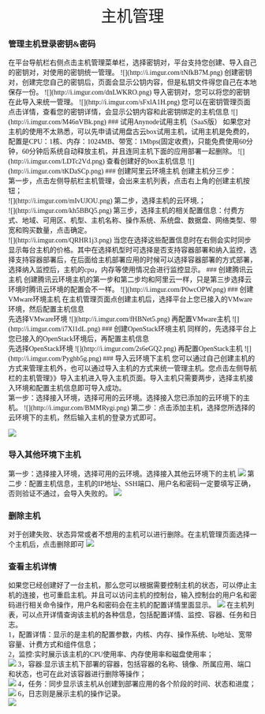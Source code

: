 <center><font size="6" >主机管理 </center></font>
<font face="微软雅黑">
<h3 id="4.1">  管理主机登录密钥&密码</h3>
在平台导航栏右侧点击主机管理菜单栏，选择密钥对，平台支持您创建、导入自己的密钥对，对使用的密钥统一管理。
![](http://i.imgur.com/tNfkB7M.png)
创建密钥对，创建完您自己的密钥后，页面会显示公钥内容，但是私钥文件得您自己在本地保存一份。
![](http://i.imgur.com/dnLWKRO.png)
导入密钥对，您可以将您的密钥在此导入来统一管理。
![](http://i.imgur.com/sFxlA1H.png)
您可以在密钥管理页面点击详情，查看您的密钥详情，会显示公钥内容和此密钥绑定的主机信息
![](http://i.imgur.com/M46nVBk.png)
### 试用Anynode试用主机（SaaS版）
如果您对主机的使用不太熟悉，可以先申请试用盘古云box试用主机，试用主机是免费的，配置是CPU：1核、内存：1024MB、带宽：1Mbps(固定收费)，只能免费使用60分钟，60分钟后系统自动释放主机，并且连同主机下面的应用部署一起删除。
![](http://i.imgur.com/LDTc2Vd.png)
查看创建好的box主机信息
![](http://i.imgur.com/tKDaSCp.png)
### 创建阿里云环境主机
创建主机分三步：</br>
第一步，点击左侧导航栏主机管理，会出来主机列表，点击右上角的创建主机按钮；</br>
![](http://i.imgur.com/mIvUJOU.png)
第二步，选择主机的云环境,；</br>
![](http://i.imgur.com/kh5BBQ5.png)
第三步，选择主机的相关配置信息：付费方式、地域、可用区、机型、主机名称、操作系统、系统盘、数据盘、网络类型、带宽和购买数量，点击确定。</br>
![](http://i.imgur.com/QRHR1j3.png)
当您在选择这些配置信息时在右侧会实时同步显示每台主机的价格。其中在选择机型时可选择是否支持容器部署和纳入监控，选择支持容器部署后，在后面给主机部署应用的时候可以选择容器部署的方式部署，选择纳入监控后，主机的cpu，内存等使用情况会进行监控显示。
### 创建腾讯云主机
创建腾讯云环境主机的第一步和第二步均和阿里云一样，只是第三步选择云环境时腾讯云环境的配置会不一样。
![](http://i.imgur.com/P0wcOPW.png)
### 创建VMware环境主机
在主机管理页面点创建主机后，选择平台上您已接入的VMware环境，然后配置主机信息<br/>
先选择VMware环境
![](http://i.imgur.com/fHBNet5.png)
再配置VMware主机
![](http://i.imgur.com/i7Xl1dL.png)
### 创建OpenStack环境主机
同样的，先选择平台上您已接入的OpenStack环境后，再配置主机信息
<br/>
先选择OpenStack环境
![](http://i.imgur.com/2s6eGQ2.png)
再配置OpenStack主机
![](http://i.imgur.com/Pyghb5g.png)
### 导入云环境下主机
您可以通过自己创建主机的方式来管理主机外，也可以通过导入主机的方式来统一管理主机。您点击左侧导航栏的主机管理》》导入主机进入导入主机页面。导入主机只需要两步，选择主机接入环境和配置主机信息即可导入成功。</br>
第一步：选择接入环境，选择可用的云环境。选择接入您已添加的云环境下的主机。
![](http://i.imgur.com/BMMRygi.png)
第二步：点击添加主机，选择您所选择的云环境下的主机，然后输入主机的登录方式即可。

![](http://i.imgur.com/Xf6UInP.png)
### 导入其他环境下主机
第一步：选择接入环境，选择可用的云环境。选择接入其他云环境下的主机
![](http://i.imgur.com/LnVATWB.png)
第二步：配置主机信息，主机的IP地址、SSH端口、用户名和密码一定要填写正确，否则验证不通过，会导入失败的。
![](http://i.imgur.com/BVyqPz8.png)
### 删除主机
对于创建失败、状态异常或者不想用的主机可以进行删除。在主机管理页面选择一个主机后，点击删除即可
![](http://i.imgur.com/NGk8667.png)
### 查看主机详情
如果您已经创建好了一台主机，那么您可以根据需要控制主机的状态，可以停止主机的连接，也可重启主机。并且可以访问主机的控制台，输入控制台的用户名和密码进行相关命令操作，用户名和密码会在主机的配置详情里面显示。
![](http://i.imgur.com/3GAkoVw.png)
在主机列表，可以点开详情查询该主机的各种信息，包括配置详情、监控、容器、任务和日志。<br/>
1，配置详情：显示的是主机的配置参数，内核、内存、操作系统、Ip地址、宽带容量、计费方式和组件信息；<br/>
2，监控:实时展示该主机的CPU使用率、内存使用率和磁盘使用率；<br/>
![](http://i.imgur.com/HcBmcJo.png)
3，容器:显示该主机下部署的容器，包括容器的名称、镜像、所属应用、端口和状态，也可在此对该容器进行删除等操作；<br/>
![](http://i.imgur.com/D9U393X.png)
4，任务：同步显示该主机从创建到部署应用的各个阶段的时间、状态和进度；<br/>
![](http://i.imgur.com/EoCGON9.png)
6，日志则是展示主机的操作记录。<br/>
![](http://i.imgur.com/8GUPd50.png)
</font>